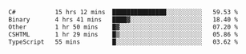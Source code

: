 <!--START_SECTION:waka-->

```txt
C#           15 hrs 12 mins  ███████████████░░░░░░░░░░   59.53 %
Binary       4 hrs 41 mins   ████▓░░░░░░░░░░░░░░░░░░░░   18.40 %
Other        1 hr 50 mins    █▓░░░░░░░░░░░░░░░░░░░░░░░   07.20 %
CSHTML       1 hr 29 mins    █▒░░░░░░░░░░░░░░░░░░░░░░░   05.86 %
TypeScript   55 mins         █░░░░░░░░░░░░░░░░░░░░░░░░   03.62 %
```

<!--END_SECTION:waka-->
